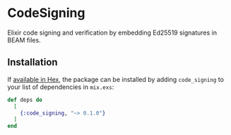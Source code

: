 # CodeSigning

Elixir code signing and verification by embedding Ed25519 signatures in BEAM files.

## Installation

If [available in Hex](https://hex.pm/docs/publish), the package can be installed
by adding `code_signing` to your list of dependencies in `mix.exs`:

```elixir
def deps do
  [
    {:code_signing, "~> 0.1.0"}
  ]
end
```
